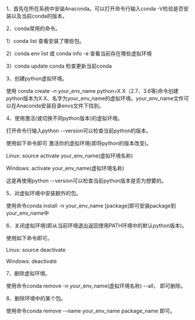 1、首先在所在系统中安装Anaconda。可以打开命令行输入conda -V检验是否安装以及当前conda的版本。

2、conda常用的命令。

  1）conda list 查看安装了哪些包。

  2）conda env list 或 conda info -e 查看当前存在哪些虚拟环境

  3）conda update conda 检查更新当前conda

3、创建python虚拟环境。

   使用 conda create -n your_env_name python=X.X（2.7、3.6等)命令创建python版本为X.X、名字为your_env_name的虚拟环境。your_env_name文件可以在Anaconda安装目录envs文件下找到。

4、使用激活(或切换不同python版本)的虚拟环境。

  打开命令行输入python --version可以检查当前python的版本。

  使用如下命令即可 激活你的虚拟环境(即将python的版本改变)。

  Linux: source activate your_env_name(虚拟环境名称)

  Windows: activate your_env_name(虚拟环境名称)

  这是再使用python --version可以检查当前python版本是否为想要的。

5、对虚拟环境中安装额外的包。

  使用命令conda install -n your_env_name [package]即可安装package到your_env_name中

6、关闭虚拟环境(即从当前环境退出返回使用PATH环境中的默认python版本)。

  使用如下命令即可。

  Linux: source deactivate

  Windows: deactivate

7、删除虚拟环境。

  使用命令conda remove -n your_env_name(虚拟环境名称) --all， 即可删除。

8、删除环境中的某个包。

  使用命令conda remove --name your_env_name package_name 即可。